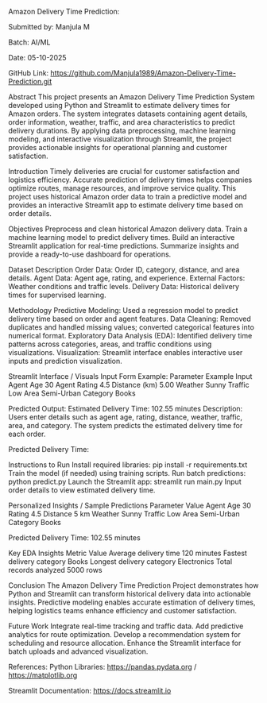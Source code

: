 Amazon Delivery Time Prediction:

Submitted by: Manjula M

Batch: AI/ML

Date: 05-10-2025

GitHub Link: https://github.com/Manjula1989/Amazon-Delivery-Time-Prediction.git

Abstract
This project presents an Amazon Delivery Time Prediction System developed using Python and Streamlit to estimate delivery times for Amazon orders. The system integrates datasets containing agent details, order information, weather, traffic, and area characteristics to predict delivery durations. By applying data preprocessing, machine learning modeling, and interactive visualization through Streamlit, the project provides actionable insights for operational planning and customer satisfaction.

Introduction
Timely deliveries are crucial for customer satisfaction and logistics efficiency. Accurate prediction of delivery times helps companies optimize routes, manage resources, and improve service quality. This project uses historical Amazon order data to train a predictive model and provides an interactive Streamlit app to estimate delivery time based on order details.

Objectives
Preprocess and clean historical Amazon delivery data.
Train a machine learning model to predict delivery times.
Build an interactive Streamlit application for real-time predictions.
Summarize insights and provide a ready-to-use dashboard for operations.

Dataset Description
Order Data: Order ID, category, distance, and area details.
Agent Data: Agent age, rating, and experience.
External Factors: Weather conditions and traffic levels.
Delivery Data: Historical delivery times for supervised learning.

Methodology
Predictive Modeling: Used a regression model to predict delivery time based on order and agent features.
Data Cleaning: Removed duplicates and handled missing values; converted categorical features into numerical format.
Exploratory Data Analysis (EDA): Identified delivery time patterns across categories, areas, and traffic conditions using visualizations.
Visualization: Streamlit interface enables interactive user inputs and prediction visualization.

Streamlit Interface / Visuals
Input Form Example:
Parameter	Example Input
Agent Age	30
Agent Rating	4.5
Distance (km)	5.00
Weather	Sunny
Traffic	Low
Area	Semi-Urban
Category	Books

Predicted Output: Estimated Delivery Time: 102.55 minutes
Description: Users enter details such as agent age, rating, distance, weather, traffic, area, and category. The system predicts the estimated delivery time for each order.


Predicted Delivery Time: 


Instructions to Run
Install required libraries: pip install -r requirements.txt
Train the model (if needed) using training scripts.
Run batch predictions: python predict.py
Launch the Streamlit app: streamlit run main.py
Input order details to view estimated delivery time.

Personalized Insights / Sample Predictions
Parameter	Value
Agent Age	30
Rating	4.5
Distance	5 km
Weather	Sunny
Traffic	Low
Area	Semi-Urban
Category	Books

Predicted Delivery Time: 102.55 minutes

Key EDA Insights
Metric	Value
Average delivery time	120 minutes
Fastest delivery category	Books
Longest delivery category	Electronics
Total records analyzed	5000 rows

Conclusion
The Amazon Delivery Time Prediction Project demonstrates how Python and Streamlit can transform historical delivery data into actionable insights. Predictive modeling enables accurate estimation of delivery times, helping logistics teams enhance efficiency and customer satisfaction.

Future Work
Integrate real-time tracking and traffic data.
Add predictive analytics for route optimization.
Develop a recommendation system for scheduling and resource allocation.
Enhance the Streamlit interface for batch uploads and advanced visualization.

References:
Python Libraries:  https://pandas.pydata.org / https://matplotlib.org

Streamlit Documentation: https://docs.streamlit.io

